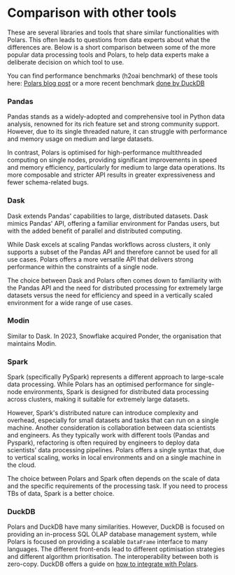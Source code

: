 # Comparison with other tools

These are several libraries and tools that share similar functionalities with Polars. This often leads to questions from data experts about what the differences are. Below is a short comparison between some of the more popular data processing tools and Polars, to help data experts make a deliberate decision on which tool to use.

You can find performance benchmarks (h2oai benchmark) of these tools here: [Polars blog post](https://pola.rs/posts/benchmarks/) or a more recent benchmark [done by DuckDB](https://duckdblabs.github.io/db-benchmark/)

### Pandas

Pandas stands as a widely-adopted and comprehensive tool in Python data analysis, renowned for its rich feature set and strong community support. However, due to its single threaded nature, it can struggle with performance and memory usage on medium and large datasets.

In contrast, Polars is optimised for high-performance multithreaded computing on single nodes, providing significant improvements in speed and memory efficiency, particularly for medium to large data operations. Its more composable and stricter API results in greater expressiveness and fewer schema-related bugs.

### Dask

Dask extends Pandas' capabilities to large, distributed datasets. Dask mimics Pandas' API, offering a familiar environment for Pandas users, but with the added benefit of parallel and distributed computing.

While Dask excels at scaling Pandas workflows across clusters, it only supports a subset of the Pandas API and therefore cannot be used for all use cases. Polars offers a more versatile API that delivers strong performance within the constraints of a single node. 

The choice between Dask and Polars often comes down to familiarity with the Pandas API and the need for distributed processing for extremely large datasets versus the need for efficiency and speed in a vertically scaled environment for a wide range of use cases.

### Modin

Similar to Dask. In 2023, Snowflake acquired Ponder, the organisation that maintains Modin.

### Spark

Spark (specifically PySpark) represents a different approach to large-scale data processing. While Polars has an optimised performance for single-node environments, Spark is designed for distributed data processing across clusters, making it suitable for extremely large datasets.

However, Spark's distributed nature can introduce complexity and overhead, especially for small datasets and tasks that can run on a single machine. Another consideration is collaboration between data scientists and engineers. As they typically work with different tools (Pandas and Pyspark), refactoring is often required by engineers to deploy data scientists' data processing pipelines. Polars offers a single syntax that, due to vertical scaling, works in local environments and on a single machine in the cloud.

The choice between Polars and Spark often depends on the scale of data and the specific requirements of the processing task. If you need to process TBs of data, Spark is a better choice.

### DuckDB

Polars and DuckDB have many similarities. However, DuckDB is focused on providing an in-process SQL OLAP database management system, while Polars is focused on providing a scalable `DataFrame` interface to many languages. The different front-ends lead to different optimisation strategies and different algorithm prioritisation. The interoperability between both is zero-copy. DuckDB offers a guide on [how to integrate with Polars](https://duckdb.org/docs/guides/python/polars.html).

